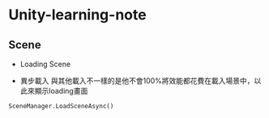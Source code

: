 # Unity-learning-note

## Scene
* Loading Scene
- 異步載入
與其他載入不一樣的是他不會100%將效能都花費在載入場景中，以此來顯示loading畫面
```
SceneManager.LoadSceneAsync()
```
